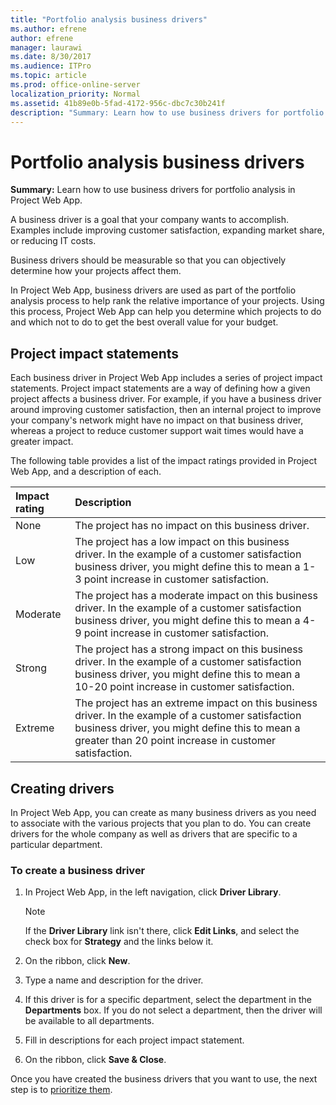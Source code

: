 ```yaml
---
title: "Portfolio analysis business drivers"
ms.author: efrene
author: efrene
manager: laurawi
ms.date: 8/30/2017
ms.audience: ITPro
ms.topic: article
ms.prod: office-online-server
localization_priority: Normal
ms.assetid: 41b89e0b-5fad-4172-956c-dbc7c30b241f
description: "Summary: Learn how to use business drivers for portfolio analysis in Project Web App."
---
```


# Portfolio analysis business drivers
 
 **Summary:** Learn how to use business drivers for portfolio analysis in Project Web App.
  
A business driver is a goal that your company wants to accomplish. Examples include improving customer satisfaction, expanding market share, or reducing IT costs.
  
Business drivers should be measurable so that you can objectively determine how your projects affect them.
  
In Project Web App, business drivers are used as part of the portfolio analysis process to help rank the relative importance of your projects. Using this process, Project Web App can help you determine which projects to do and which not to do to get the best overall value for your budget.
  
## Project impact statements

Each business driver in Project Web App includes a series of project impact statements. Project impact statements are a way of defining how a given project affects a business driver. For example, if you have a business driver around improving customer satisfaction, then an internal project to improve your company's network might have no impact on that business driver, whereas a project to reduce customer support wait times would have a greater impact.
  
The following table provides a list of the impact ratings provided in Project Web App, and a description of each.
  
|**Impact rating**|**Description**|
|:-----|:-----|
|None  <br/> |The project has no impact on this business driver.  <br/> |
|Low  <br/> |The project has a low impact on this business driver. In the example of a customer satisfaction business driver, you might define this to mean a 1-3 point increase in customer satisfaction.  <br/> |
|Moderate  <br/> |The project has a moderate impact on this business driver. In the example of a customer satisfaction business driver, you might define this to mean a 4-9 point increase in customer satisfaction.  <br/> |
|Strong  <br/> |The project has a strong impact on this business driver. In the example of a customer satisfaction business driver, you might define this to mean a 10-20 point increase in customer satisfaction.  <br/> |
|Extreme  <br/> |The project has an extreme impact on this business driver. In the example of a customer satisfaction business driver, you might define this to mean a greater than 20 point increase in customer satisfaction.  <br/> |
   
## Creating drivers

In Project Web App, you can create as many business drivers as you need to associate with the various projects that you plan to do. You can create drivers for the whole company as well as drivers that are specific to a particular department.
  
### To create a business driver

1. In Project Web App, in the left navigation, click **Driver Library**.
    
    > [!NOTE]
    > If the **Driver Library** link isn't there, click **Edit Links**, and select the check box for **Strategy** and the links below it.
  
2. On the ribbon, click **New**.
    
3. Type a name and description for the driver.
    
4. If this driver is for a specific department, select the department in the **Departments** box. If you do not select a department, then the driver will be available to all departments.
    
5. Fill in descriptions for each project impact statement.
    
6. On the ribbon, click **Save &amp; Close**.
    
Once you have created the business drivers that you want to use, the next step is to [prioritize them](portfolio-analysis-driver-prioritization.md).
  

